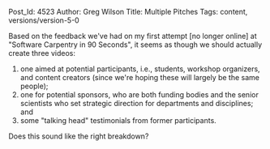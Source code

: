 Post_Id: 4523
Author: Greg Wilson
Title: Multiple Pitches
Tags: content, versions/version-5-0

<p>Based on the feedback we've had on my first attempt [no longer online] at "Software Carpentry in 90 Seconds", it seems as though we should actually create three videos:</p>
<ol>
<li>one aimed at potential participants, i.e., students, workshop organizers, and content creators (since we're hoping these will largely be the same people);</li>
<li>one for potential sponsors, who are both funding bodies and the senior scientists who set strategic direction for departments and disciplines; and</li>
<li>some "talking head" testimonials from former participants.</li>
</ol>
<p>Does this sound like the right breakdown?</p>

